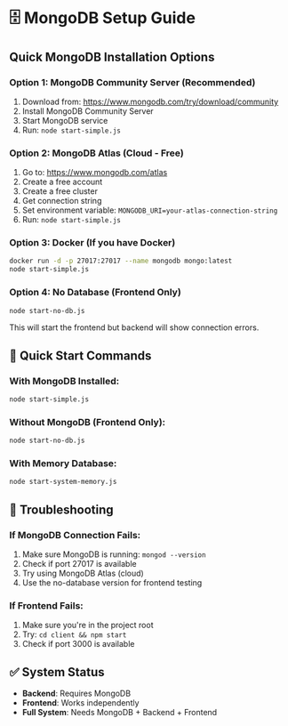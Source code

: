 # 🗄️ MongoDB Setup Guide

## Quick MongoDB Installation Options

### Option 1: MongoDB Community Server (Recommended)
1. Download from: https://www.mongodb.com/try/download/community
2. Install MongoDB Community Server
3. Start MongoDB service
4. Run: `node start-simple.js`

### Option 2: MongoDB Atlas (Cloud - Free)
1. Go to: https://www.mongodb.com/atlas
2. Create a free account
3. Create a free cluster
4. Get connection string
5. Set environment variable: `MONGODB_URI=your-atlas-connection-string`
6. Run: `node start-simple.js`

### Option 3: Docker (If you have Docker)
```bash
docker run -d -p 27017:27017 --name mongodb mongo:latest
node start-simple.js
```

### Option 4: No Database (Frontend Only)
```bash
node start-no-db.js
```
This will start the frontend but backend will show connection errors.

## 🚀 Quick Start Commands

### With MongoDB Installed:
```bash
node start-simple.js
```

### Without MongoDB (Frontend Only):
```bash
node start-no-db.js
```

### With Memory Database:
```bash
node start-system-memory.js
```

## 🔧 Troubleshooting

### If MongoDB Connection Fails:
1. Make sure MongoDB is running: `mongod --version`
2. Check if port 27017 is available
3. Try using MongoDB Atlas (cloud)
4. Use the no-database version for frontend testing

### If Frontend Fails:
1. Make sure you're in the project root
2. Try: `cd client && npm start`
3. Check if port 3000 is available

## ✅ System Status
- **Backend**: Requires MongoDB
- **Frontend**: Works independently
- **Full System**: Needs MongoDB + Backend + Frontend
